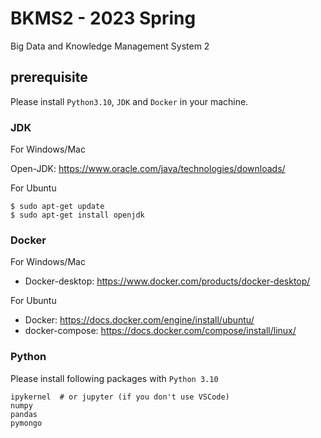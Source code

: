 # BKMS2 - 2023 Spring

Big Data and Knowledge Management System 2

## prerequisite

Please install `Python3.10`, `JDK` and `Docker` in your machine.

### JDK

For Windows/Mac

Open-JDK: https://www.oracle.com/java/technologies/downloads/

For Ubuntu

```
$ sudo apt-get update
$ sudo apt-get install openjdk
```

### Docker

For Windows/Mac

* Docker-desktop: https://www.docker.com/products/docker-desktop/

For Ubuntu

* Docker: https://docs.docker.com/engine/install/ubuntu/
* docker-compose: https://docs.docker.com/compose/install/linux/

### Python

Please install following packages with `Python 3.10`

```
ipykernel  # or jupyter (if you don't use VSCode)
numpy
pandas
pymongo
```